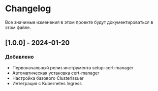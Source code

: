 # Changelog

Все значимые изменения в этом проекте будут документироваться в этом файле.

## [1.0.0] - 2024-01-20

### Добавлено
- Первоначальный релиз инструмента setup-cert-manager
- Автоматическая установка cert-manager
- Настройка базового ClusterIssuer
- Интеграция с Kubernetes Ingress